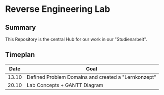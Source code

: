 # Reverse Engineering Lab
## Summary
This Repository is the central Hub for our work in our "Studienarbeit".

## Timeplan
|Date|Goal|
|---|---|
|13.10|Defined Problem Domains and created a "Lernkonzept"|
|20.10|Lab Concepts + GANTT Diagram|
